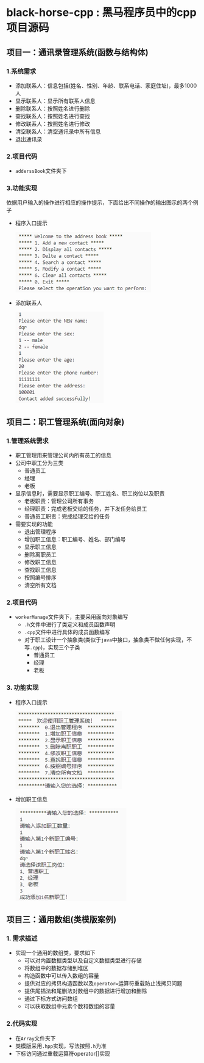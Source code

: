 # black-horse-cpp : 黑马程序员中的cpp项目源码
## 项目一：通讯录管理系统(函数与结构体)

### 1.系统需求
* 添加联系人：信息包括(姓名、性别、年龄、联系电话、家庭住址)，最多1000人
* 显示联系人：显示所有联系人信息
* 删除联系人：按照姓名进行删除
* 查找联系人：按照姓名进行查找
* 修改联系人：按照姓名进行修改
* 清空联系人：清空通讯录中所有信息
* 退出通讯录
### 2.项目代码

* ``adderssBook``文件夹下

### 3.功能实现
​	依据用户输入的操作进行相应的操作提示，下面给出不同操作的输出图示的两个例子

* 程序入口提示

  ![提示](./img/项目一入口提示.png)

* 添加联系人   

  ![添加](./img/项目一添加联系人.png)

## 项目二：职工管理系统(面向对象)

### 1.管理系统需求
* 职工管理用来管理公司内所有员工的信息
* 公司中职工分为三类
  * 普通员工
  * 经理
  * 老板
* 显示信息时，需要显示职工编号、职工姓名、职工岗位以及职责
  * 老板职责：管理公司所有事务
  * 经理职责：完成老板交给的任务，并下发任务给员工
  * 普通员工职责：完成经理交给的任务
* 需要实现的功能
  * 退出管理程序
  * 增加职工信息：职工编号、姓名、部门编号
  * 显示职工信息
  * 删除离职员工
  * 修改职工信息
  * 查找职工信息
  * 按照编号排序
  * 清空所有文档

### 2.项目代码

* ```workerManage```文件夹下，主要采用面向对象编写
  * ``.h``文件中进行了类定义和成员函数声明
  * ```.cpp```文件中进行具体的成员函数编写
  * 对于职工设计一个抽象类(类似于```java```中接口，抽象类不做任何实现，不写``.cpp``)，实现三个子类
    * 普通员工
    * 经理
    * 老板

### 3. 功能实现

* 程序入口提示

  ![2-entry](./img/项目二入口提示.png)

* 增加职工信息

  ![2-添加職工](./img/项目二添加职工.png)

## 项目三：通用数组(类模版案例)

### 1. 需求描述

* 实现一个通用的数组类，要求如下
  * 可以对内置数据类型以及自定义数据类型进行存储
  * 将数组中的数据存储到堆区
  * 构造函数中可以传入数组的容量
  * 提供对应的拷贝构造函数以及``operator=``运算符重载防止浅拷贝问题
  * 提供尾插法和尾删法对数组中的数据进行增加和删除
  * 通过下标方式访问数组
  * 可以获取数组中元素个数和数组的容量

### 2.代码实现

* 在``Array``文件夹下
* 类模版采用``.hpp``实现，写法按照``.h``为准
* 下标访问通过重载运算符operator[]实现



